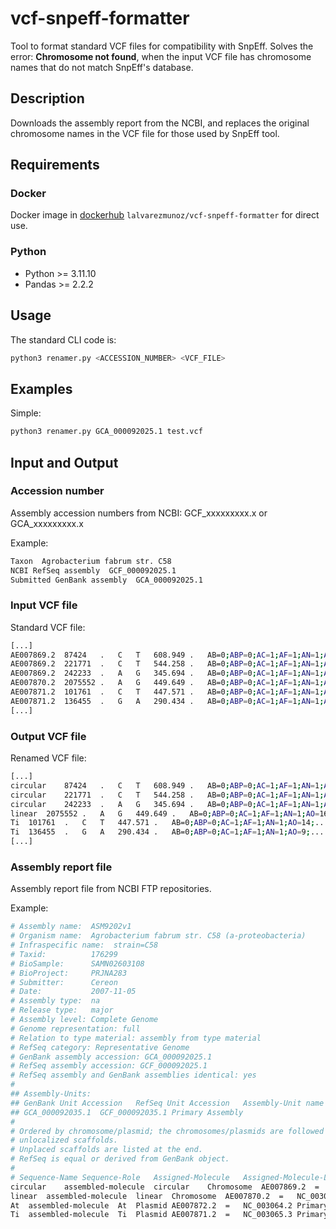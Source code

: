 # vcf-snpeff-formatter

Tool to format standard VCF files for compatibility with SnpEff.
Solves the error: **Chromosome not found**, when the input VCF file has chromosome names that do not match SnpEff's database.

## Description

Downloads the assembly report from the NCBI, and replaces the original chromosome names in the VCF file for those used by SnpEff tool.

## Requirements

### Docker

Docker image in [dockerhub](https://hub.docker.com/r/lalvarezmunoz/vcf-snpeff-formatter/tags) `lalvarezmunoz/vcf-snpeff-formatter` for direct use.


### Python

- Python >= 3.11.10
- Pandas >= 2.2.2


## Usage

The standard CLI code is:

```bash
python3 renamer.py <ACCESSION_NUMBER> <VCF_FILE>
```


## Examples

Simple:

```bash
python3 renamer.py GCA_000092025.1 test.vcf
```

## Input and Output

### Accession number

Assembly accession numbers from NCBI: GCF_xxxxxxxxx.x or GCA_xxxxxxxxx.x

Example:

```bash
Taxon  Agrobacterium fabrum str. C58
NCBI RefSeq assembly  GCF_000092025.1
Submitted GenBank assembly  GCA_000092025.1
```


### Input VCF file

Standard VCF file:

```bash
[...]
AE007869.2	87424	.	C	T	608.949	.	AB=0;ABP=0;AC=1;AF=1;AN=1;AO=19;...
AE007869.2	221771	.	C	T	544.258	.	AB=0;ABP=0;AC=1;AF=1;AN=1;AO=17;...
AE007869.2	242233	.	A	G	345.694	.	AB=0;ABP=0;AC=1;AF=1;AN=1;AO=11;...
AE007870.2	2075552	.	A	G	449.649	.	AB=0;ABP=0;AC=1;AF=1;AN=1;AO=16;...
AE007871.2	101761	.	C	T	447.571	.	AB=0;ABP=0;AC=1;AF=1;AN=1;AO=14;...
AE007871.2	136455	.	G	A	290.434	.	AB=0;ABP=0;AC=1;AF=1;AN=1;AO=9;...
[...]
```

### Output VCF file

Renamed VCF file:

```bash
[...]
circular	87424	.	C	T	608.949	.	AB=0;ABP=0;AC=1;AF=1;AN=1;AO=19;...
circular	221771	.	C	T	544.258	.	AB=0;ABP=0;AC=1;AF=1;AN=1;AO=17;...
circular	242233	.	A	G	345.694	.	AB=0;ABP=0;AC=1;AF=1;AN=1;AO=11;...
linear	2075552	.	A	G	449.649	.	AB=0;ABP=0;AC=1;AF=1;AN=1;AO=16;...
Ti	101761	.	C	T	447.571	.	AB=0;ABP=0;AC=1;AF=1;AN=1;AO=14;...
Ti	136455	.	G	A	290.434	.	AB=0;ABP=0;AC=1;AF=1;AN=1;AO=9;...
[...]
```

### Assembly report file

Assembly report file from NCBI FTP repositories.

Example:
```bash
# Assembly name:  ASM9202v1
# Organism name:  Agrobacterium fabrum str. C58 (a-proteobacteria)
# Infraspecific name:  strain=C58
# Taxid:          176299
# BioSample:      SAMN02603108
# BioProject:     PRJNA283
# Submitter:      Cereon
# Date:           2007-11-05
# Assembly type:  na
# Release type:   major
# Assembly level: Complete Genome
# Genome representation: full
# Relation to type material: assembly from type material
# RefSeq category: Representative Genome
# GenBank assembly accession: GCA_000092025.1
# RefSeq assembly accession: GCF_000092025.1
# RefSeq assembly and GenBank assemblies identical: yes
#
## Assembly-Units:
## GenBank Unit Accession	RefSeq Unit Accession	Assembly-Unit name
## GCA_000092035.1	GCF_000092035.1	Primary Assembly
#
# Ordered by chromosome/plasmid; the chromosomes/plasmids are followed by
# unlocalized scaffolds.
# Unplaced scaffolds are listed at the end.
# RefSeq is equal or derived from GenBank object.
#
# Sequence-Name	Sequence-Role	Assigned-Molecule	Assigned-Molecule-Location/Type	GenBank-Accn	Relationship	RefSeq-Accn	Assembly-Unit	Sequence-Length	UCSC-style-name
circular	assembled-molecule	circular	Chromosome	AE007869.2	=	NC_003062.2	Primary Assembly	2841580	na
linear	assembled-molecule	linear	Chromosome	AE007870.2	=	NC_003063.2	Primary Assembly	2075577	na
At	assembled-molecule	At	Plasmid	AE007872.2	=	NC_003064.2	Primary Assembly	542868	na
Ti	assembled-molecule	Ti	Plasmid	AE007871.2	=	NC_003065.3	Primary Assembly	214233	na
```
